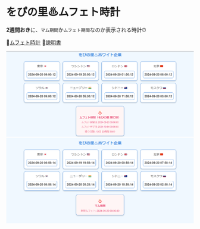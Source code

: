 # をぴの里♨ムフェト時計

**2週間おき**に、`マム期間`か`ムフェト期間`なのか表示される時計⏰

🔗[ムフェト時計](/wopi_mufeto_clock/wopi_mufeto_clock.html)
🔗[説明書](/wopi_mufeto_clock/README.md)

![alt text](/doc/mufeto_clock_mufeto.png)
![alt text](/doc/mufeto_clock_mamu.png)